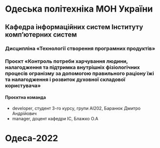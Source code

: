 # Одеська політехніка МОН України
## Кафедра інформаційних систем Інституту комп’ютерних систем
### Дисципліна «Технології створення програмних продуктів»
### Проєкт «Контроль потреби харчування людини, налагодження та підтримка внутрішніх фізіологічних процесів огранізму за допомогою правильного раціону їжі та налагодження і розвиток духовної складової користувача»
#### Проєктна команда
- developer, студент 3-го курсу, групи АІ202, Баранюк Дмитро Андрійович
- manager, доцент кафедри ІС, Блажко О.А
# Одеса-2022


